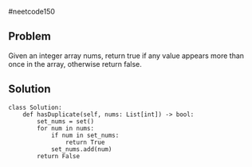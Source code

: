 #neetcode150

Problem
----------
Given an integer array nums, return true if any value appears more than once in the array, otherwise return false.

## Solution

```
class Solution:
    def hasDuplicate(self, nums: List[int]) -> bool:
        set_nums = set()
        for num in nums:
            if num in set_nums:
                return True
            set_nums.add(num)
        return False
```
